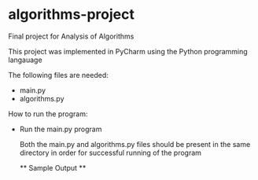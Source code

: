 # algorithms-project
Final project for Analysis of Algorithms

This project was implemented in PyCharm using the Python programming langauage

The following files are needed:
  - main.py
  - algorithms.py

How to run the program:
  - Run the main.py program
  
    Both the main.py and algorithms.py files should be present in the same directory in order for successful running of the program 
    
    ** Sample Output **
